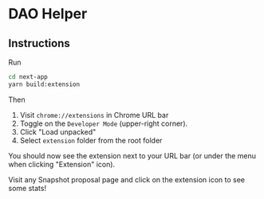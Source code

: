 # DAO Helper

## Instructions
Run
```bash
cd next-app
yarn build:extension
```

Then
1. Visit `chrome://extensions` in Chrome URL bar
2. Toggle on the `Developer Mode` (upper-right corner).
3. Click "Load unpacked"
4. Select `extension` folder from the root folder

You should now see the extension next to your URL bar (or under the menu when clicking "Extension" icon).

Visit any Snapshot proposal page and click on the extension icon to see some stats!
